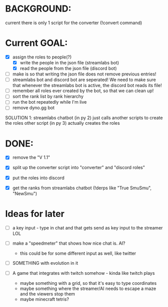 # BACKGROUND:
current there is only 1 script for the converter (!convert command)

# Current GOAL:
- [x] assign the roles to people(?)
  - [x] write the people in the json file (streamlabs bot)
  - [x] read the people from the json file (discord bot)
- [ ] make is so that writing the json file does not remove previous entries!
- [ ] streamlabs bot and discord bot are seperated! We need to make sure that whenever the streamlabs bot is active, the discord bot reads its file!
- [ ] remember all roles ever created by the bot, so that we can clean up!
- [ ] sort the rank list by rank hierarchy
- [ ] run the bot repeatedly while I'm live
- [ ] remove dyno.gg bot

SOLUTION 1:
 streamlabs chatbot (in py 2) just calls another scripts to create the roles
 other script (in py 3) actually creates the roles


# DONE:
- [X] remove the "V 1.1"
- [X] split up the converter script into "converter" and "discord roles"
- [X] put the roles into discord
- [X] get the ranks from streamlabs chatbot (!derps like "True SmuSmu", "NewSmu")


# Ideas for later
- [ ] a key input - type in chat and that gets send as key input to the streamer LOL
- [ ] make a "speedmeter" that shows how nice chat is. AI?
  - this could be for some different input as well, like twitter

- [ ] SOMETHING with evolution in it

- [ ] A game that integrates with twitch somehow - kinda like twitch plays
    * maybe something with a grid, so that it's easy to type coordinates
    * maybe something where the streamer/AI needs to escape a maze and the viewers stop them
    * maybe minecraft tetris?
